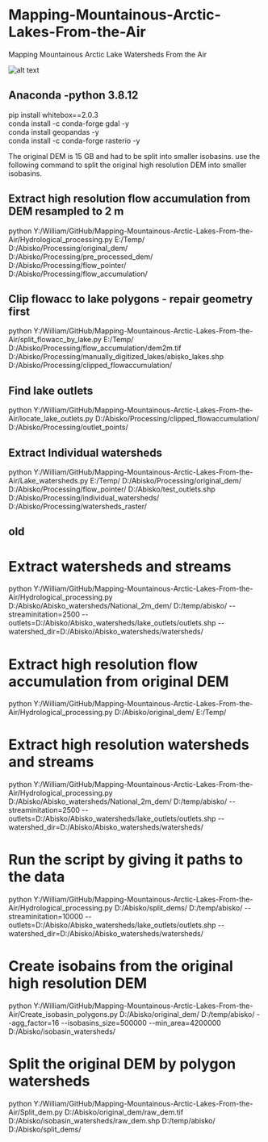 # Mapping-Mountainous-Arctic-Lakes-From-the-Air
Mapping Mountainous Arctic Lake Watersheds From the Air


![alt text](AwesomeLiDAR.png)

## Anaconda -python 3.8.12  
pip install whitebox==2.0.3  
conda install -c conda-forge gdal -y  
conda install geopandas -y  
conda install -c conda-forge rasterio -y

The original DEM is 15 GB and had to be split into smaller isobasins. use the following command to split the original high resolution DEM into smaller isobasins. 

## Extract high resolution flow accumulation from DEM resampled to 2 m
python Y:/William/GitHub/Mapping-Mountainous-Arctic-Lakes-From-the-Air/Hydrological_processing.py E:/Temp/ D:/Abisko/Processing/original_dem/ D:/Abisko/Processing/pre_processed_dem/ D:/Abisko/Processing/flow_pointer/ D:/Abisko/Processing/flow_accumulation/

## Clip flowacc to lake polygons - repair geometry first
python Y:/William/GitHub/Mapping-Mountainous-Arctic-Lakes-From-the-Air/split_flowacc_by_lake.py E:/Temp/ D:/Abisko/Processing/flow_accumulation/dem2m.tif D:/Abisko/Processing/manually_digitized_lakes/abisko_lakes.shp D:/Abisko/Processing/clipped_flowaccumulation/ 

## Find lake outlets
python Y:/William/GitHub/Mapping-Mountainous-Arctic-Lakes-From-the-Air/locate_lake_outlets.py D:/Abisko/Processing/clipped_flowaccumulation/ D:/Abisko/Processing/outlet_points/

## Extract Individual watersheds
python Y:/William/GitHub/Mapping-Mountainous-Arctic-Lakes-From-the-Air/Lake_watersheds.py E:/Temp/ D:/Abisko/Processing/original_dem/ D:/Abisko/Processing/flow_pointer/ D:/Abisko/test_outlets.shp D:/Abisko/Processing/individual_watersheds/ D:/Abisko/Processing/watersheds_raster/

 




## old






# Extract watersheds and streams
python Y:/William/GitHub/Mapping-Mountainous-Arctic-Lakes-From-the-Air/Hydrological_processing.py D:/Abisko/Abisko_watersheds/National_2m_dem/ D:/temp/abisko/ --streaminitation=2500 --outlets=D:/Abisko/Abisko_watersheds/lake_outlets/outlets.shp --watershed_dir=D:/Abisko/Abisko_watersheds/watersheds/

# Extract high resolution flow accumulation from original DEM
python Y:/William/GitHub/Mapping-Mountainous-Arctic-Lakes-From-the-Air/Hydrological_processing.py D:/Abisko/original_dem/ E:/Temp/ 



# Extract high resolution watersheds and streams
python Y:/William/GitHub/Mapping-Mountainous-Arctic-Lakes-From-the-Air/Hydrological_processing.py D:/Abisko/Abisko_watersheds/National_2m_dem/ D:/temp/abisko/ --streaminitation=2500 --outlets=D:/Abisko/Abisko_watersheds/lake_outlets/outlets.shp --watershed_dir=D:/Abisko/Abisko_watersheds/watersheds/

# Run the script by giving it paths to the data
python Y:/William/GitHub/Mapping-Mountainous-Arctic-Lakes-From-the-Air/Hydrological_processing.py D:/Abisko/split_dems/ D:/temp/abisko/ --streaminitation=10000 --outlets=D:/Abisko/Abisko_watersheds/lake_outlets/outlets.shp --watershed_dir=D:/Abisko/Abisko_watersheds/watersheds/






# Create isobains from the original high resolution DEM
python Y:/William/GitHub/Mapping-Mountainous-Arctic-Lakes-From-the-Air/Create_isobasin_polygons.py D:/Abisko/original_dem/ D:/temp/abisko/ --agg_factor=16 --isobasins_size=500000 --min_area=4200000 D:/Abisko/isobasin_watersheds/


# Split the original DEM by polygon watersheds
python Y:/William/GitHub/Mapping-Mountainous-Arctic-Lakes-From-the-Air/Split_dem.py D:/Abisko/original_dem/raw_dem.tif D:/Abisko/isobasin_watersheds/raw_dem.shp D:/temp/abisko/ D:/Abisko/split_dems/